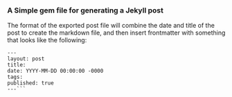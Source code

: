 ### A Simple gem file for generating a Jekyll post

The format of the exported post file will combine the date and title of the post to create the markdown file, and then insert frontmatter with something that looks like the following:

```
---
layout: post
title: 
date: YYYY-MM-DD 00:00:00 -0000
tags:
published: true
---```